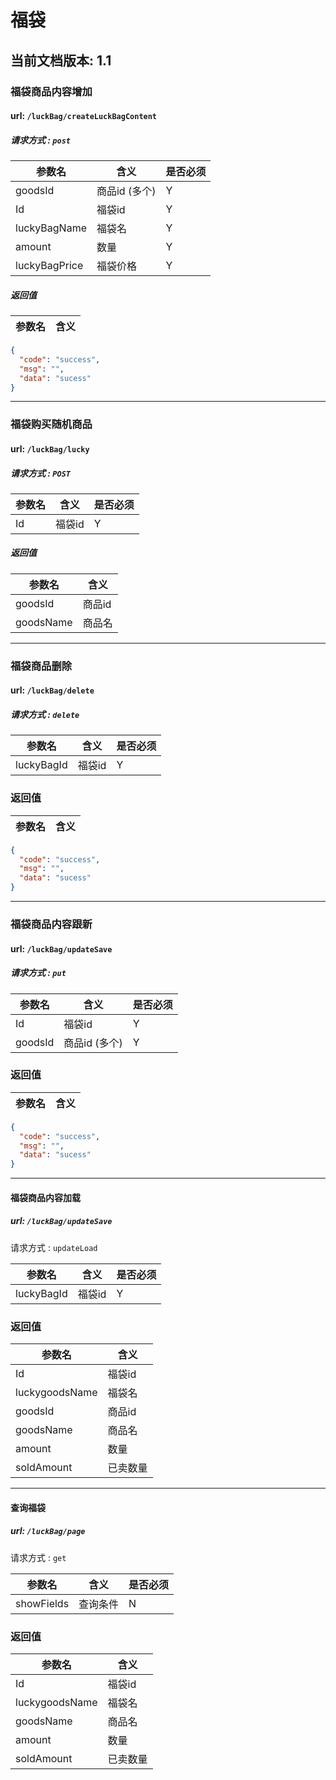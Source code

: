 # 福袋

## 当前文档版本: 1.1

### 福袋商品内容增加

#### url: `/luckBag/createLuckBagContent`
##### 请求方式 : `post`

参数名    |含义    | 是否必须
-------|--------|-----
goodsId |商品id (多个) | Y
Id|福袋id|Y
luckyBagName|福袋名 |Y
amount  |数量|Y
luckyBagPrice|福袋价格|Y

#####  返回值

参数名  | 含义
-------------|-------------
```json
{
  "code": "success",
  "msg": "",
  "data": "sucess"
}
```
--------------------------------

### 福袋购买随机商品

#### url: `/luckBag/lucky`
##### 请求方式 : `POST`

参数名    |含义    | 是否必须
-------|--------|-----
Id|福袋id|Y

#####  返回值

参数名  | 含义
-------------|-------------
goodsId |商品id
goodsName|商品名


--------------------------------

### 福袋商品删除

#### url: `/luckBag/delete`
##### 请求方式 : `delete`

参数名    | 含义    | 是否必须
-------|--------|-----
luckyBagId|福袋id|Y

###  返回值

参数名  | 含义
-------------|-------------
```json
{
  "code": "success",
  "msg": "",
  "data": "sucess"
}
```

--------------------------------

### 福袋商品内容跟新

#### url: `/luckBag/updateSave`
##### 请求方式 : `put`

参数名    | 含义    | 是否必须
-------|--------|-----
Id|福袋id|Y
goodsId |商品id (多个) | Y

###  返回值

参数名  | 含义
-------------|-------------
```json
{
  "code": "success",
  "msg": "",
  "data": "sucess"
}
```

--------------------------------

#### 福袋商品内容加载

##### url: `/luckBag/updateSave`
请求方式 : `updateLoad`

参数名    | 含义    | 是否必须
-------|--------|-----
luckyBagId|福袋id|Y

###  返回值

参数名  | 含义
-------------|-------------
Id|福袋id
luckygoodsName|福袋名
goodsId|商品id
goodsName|商品名
amount  |数量
soldAmount|已卖数量

--------------------------------

#### 查询福袋

##### url: `/luckBag/page`
请求方式 : `get`

参数名    | 含义    | 是否必须
-------|--------|-----
showFields|查询条件|N

###  返回值

参数名  | 含义
-------------|-------------
Id|福袋id
luckygoodsName|福袋名
goodsName|商品名
amount |数量
soldAmount|已卖数量


